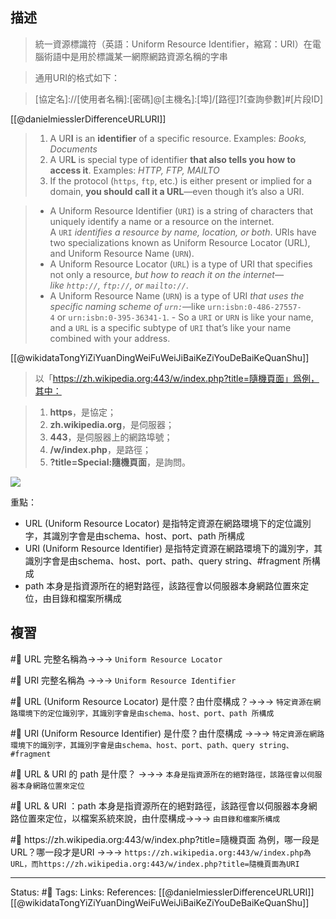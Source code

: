 ## 描述

> 統一資源標識符（英語：Uniform Resource Identifier，縮寫：URI）在電腦術語中是用於標識某一網際網路資源名稱的字串

> 通用URI的格式如下：

> \[協定名\]:\/\/\[使用者名稱\]:\[密碼\]\@\[主機名\]\:\[埠\]\/\[路徑\]\?\[查詢參數\]\#\[片段ID\]


[[@danielmiesslerDifferenceURLURI]]
> 1.  A UR**I** is an **identifier** of a specific resource. Examples: _Books, Documents_
> 2.  A UR**L** is special type of identifier **that also tells you how to access it**. Examples: _HTTP, FTP, MAILTO_
>3.  If the protocol (`https`, `ftp`, etc.) is either present or implied for a domain, **you should call it a URL**—even though it’s also a URI.

> -   A Uniform Resource Identifier (`URI`) is a string of characters that uniquely identify a name or a resource on the internet. A `URI` _identifies a resource by name, location, or both_. URIs have two specializations known as Uniform Resource Locator (URL), and Uniform Resource Name (`URN`). 
> -   A Uniform Resource Locator (`URL`) is a type of URI that specifies not only a resource, _but how to reach it on the internet—like `http://`, `ftp://`, or `mailto://`_.
> -   A Uniform Resource Name (`URN`) is a type of URI _that uses the specific naming scheme of `urn:`_—like `urn:isbn:0-486-27557-4` or `urn:isbn:0-395-36341-1`.
    -   So a `URI` or `URN` is like your name, and a `URL` is a specific subtype of `URI` that’s like your name combined with your address.

[[@wikidataTongYiZiYuanDingWeiFuWeiJiBaiKeZiYouDeBaiKeQuanShu]]
> 以「https://zh.wikipedia.org:443/w/index.php?title=隨機頁面」爲例，其中：

> 1.  **https**，是協定；
>2.  **zh.wikipedia.org**，是伺服器；
>3.  **443**，是伺服器上的網路埠號；
>4.  **/w/index.php**，是路徑；
>5.  **?title=Special:隨機頁面**，是詢問。

![](https://res.cloudinary.com/dqfxgtyoi/image/upload/v1665912842/blog/REST/URI-Example_wruozs.png)

重點：
- URL (Uniform Resource Locator) 是指特定資源在網路環境下的定位識別字，其識別字會是由schema、host、port、path 所構成
- URI (Uniform Resource Identifier) 是指特定資源在網路環境下的識別字，其識別字會是由schema、host、port、path、query string、#fragment 所構成
- path 本身是指資源所在的絕對路徑，該路徑會以伺服器本身網路位置來定位，由目錄和檔案所構成

## 複習


#🧠 URL 完整名稱為->->-> `Uniform Resource Locator`
<!--SR:!2022-11-26,28,250-->

#🧠 URI 完整名稱為 ->->-> `Uniform Resource Identifier`
<!--SR:!2022-12-08,31,230-->

#🧠 URL (Uniform Resource Locator) 是什麼？由什麼構成？->->-> `特定資源在網路環境下的定位識別字，其識別字會是由schema、host、port、path 所構成`
<!--SR:!2022-11-17,21,250-->

#🧠 URI (Uniform Resource Identifier) 是什麼？由什麼構成 ->->-> `特定資源在網路環境下的識別字，其識別字會是由schema、host、port、path、query string、#fragment`
<!--SR:!2022-11-10,17,248-->

#🧠 URL & URI 的 path 是什麼？ ->->-> `本身是指資源所在的絕對路徑，該路徑會以伺服器本身網路位置來定位`
<!--SR:!2022-12-21,42,248-->

#🧠 URL & URI ：path 本身是指資源所在的絕對路徑，該路徑會以伺服器本身網路位置來定位，以檔案系統來說，由什麼構成->->-> `由目錄和檔案所構成`
<!--SR:!2022-11-09,16,248-->


#🧠 https:\/\/zh.wikipedia.org:443\/w\/index.php?title=隨機頁面 為例，哪一段是URL？哪一段才是URI ->->-> `https://zh.wikipedia.org:443/w/index.php為URL，而https://zh.wikipedia.org:443/w/index.php?title=隨機頁面為URI`
<!--SR:!2022-11-10,17,248-->





---
Status: #🌱 
Tags:
Links:
References:
[[@danielmiesslerDifferenceURLURI]]
[[@wikidataTongYiZiYuanDingWeiFuWeiJiBaiKeZiYouDeBaiKeQuanShu]]
